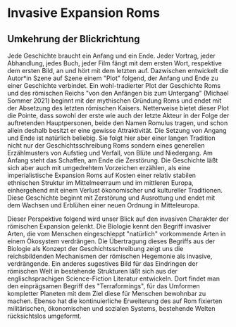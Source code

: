 # Invasive Expansion Roms

## Umkehrung der Blickrichtung
Jede Geschichte braucht ein Anfang und ein Ende. Jeder Vortrag, jeder Abhandlung, jedes Buch, jeder Film fängt mit dem ersten Wort, respektive dem ersten Bild, an und hört mit dem letzten auf. Dazwischen entwickelt die Autor*in Szene auf Szene einem "Plot" folgend, der Anfang und Ende zu einer Geschichte verbindet. Ein wohl-tradierter Plot der Geschichte Roms und des römischen Reichs "von den Anfängen bis zum Untergang" (Michael Sommer 2021) beginnt mit der mythischen Gründung Roms und endet mit der Absetzung des letzten römischen Kaisers. Netterweise bietet dieser Plot die Pointe, dass sowohl der erste wie auch der letzte Akteur in der Folge der auftretenden Hauptpersonen, beide den Namen Romulus tragen, und schon allein deshalb besitzt er eine gewisse Attraktivität. Die Setzung von Angang und Ende ist natürlich beliebig. Sie folgt hier aber einer langen Tradition nicht nur der Geschichtsschreibung Roms sondern eines generellen Erzählmusters von Aufstieg und Verfall, von Blüte und Niedergang. Am Anfang steht das Schaffen, am Ende die Zerstörung. Die Geschichte läßt sich aber auch mit umgedrehtem Vorzeichen erzählen, als eine imperialistische Expansion Roms auf Kosten einer relativ stabilen ethnischen Struktur im Mittelmeerraum und im mittleren Europa, einhergehend mit einem Verlust ökonomischer und kultureller Traditionen. Diese Geschichte beginnt mit Zerstörung und Ausrottung und endet mit dem Wachsen und Erblühen einer neuen Ordnung in Mitteleuropa. 

Dieser Perspektive folgend wird unser Blick auf den invasiven Charakter der römischen Expansion gelenkt. Die Biologie kennt den Begriff invasiver Arten, die vom Menschen eingeschleppt "natürlich" vorkommende Arten in einem Ökosystem verdrängen. Die Übertragung dieses Begriffs aus der Biologie als Konzept der Geschichtsschreibung zeigt uns die reichsbildenden Mechanismen der römischen Hegemonie als invasive, verdrängende. Ein anderes sugestives Bild für das Eindringen der römischen Welt in bestehende Strukturen läßt sich aus der englischsprachigen Science-Fiction Literatur entwickeln. Dort findet man den einprägsamen Begriff des "Terraformings", für das Umformen kompletter Planeten mit dem Ziel diese für Menschen bewohnbar zu machen. Ebenso hat die kontinuierliche Erweiterung des auf Rom fixierten militärischen, ökonomischen und sozialen Systems, bestehende Welten rücksichtslos umgeformt.    